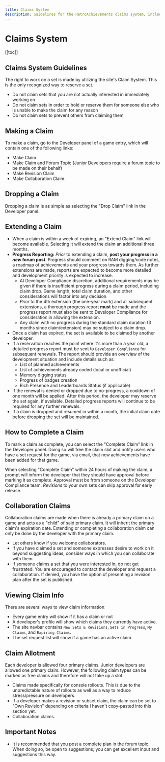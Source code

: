 ```yaml
---
title: Claims System
description: Guidelines for the RetroAchievements claims system, including how to make, extend, and complete claims for achievement sets, with specific rules for collaboration claims, claim allotment, and progress reporting.
---
```


# Claims System

[[toc]]

## Claims System Guidelines

The right to work on a set is made by utilizing the site's Claim System. This is the only recognized way to reserve a set.
- Do not claim sets that you are not actually interested in immediately working on
- Do not claim sets in order to hold or reserve them for someone else who is unable to make the claim for any reason
- Do not claim sets to prevent others from claiming them

## Making a Claim

To make a claim, go to the Developer panel of a game entry, which will contain one of the following links:

- Make Claim
- Make Claim and Forum Topic (Junior Developers require a forum topic to be made on their behalf)
- Make Revision Claim
- Make Collaboration Claim

## Dropping a Claim

Dropping a claim is as simple as selecting the "Drop Claim" link in the Developer panel.

## Extending a Claim

- When a claim is within a week of expiring, an "Extend Claim" link will become available. Selecting it will extend the claim an additional three months.
- **Progress Reporting:** _Prior_ to extending a claim, **post your progress in a _new_ forum post**. Progress should comment on RAM digging/code notes, a roadmap of achievements and your progress towards them. As further extensions are made, reports are expected to become more detailed and development priority is expected to increase.
  - At Developer Compliance discretion, additional requirements may be given if there is insufficient progress during a claim period, including claim drop. Game length, total claim duration, and other considerations will factor into any decision.
  - _Prior_ to the 4th extension (the one-year mark) and all subsequent extensions, a thorough progress report **must** be made and the progress report must also be sent to Developer Compliance for consideration in allowing the extension.
  - Any claim with no progress during the standard claim duration (3 months since claim/extension) may be subject to a claim drop.
- Once a claim has expired, the set is available to be claimed by another developer.
- If a reservation reaches the point where it's more than a year old, a detailed progress report must be sent to `Developer Compliance` for subsequent renewals. The report should provide an overview of the development situation and include details such as:
  - List of planned achievements
  - List of achievements already coded (local or unofficial)
  - Memory digging status
  - Progress of badges creation
  - Rich Presence and Leaderboards Status (if applicable)
- If the renewal is denied or dropped due to no-progress, a cooldown of one month will be applied. After this period, the developer may reserve the set again, if available. Detailed progress reports will continue to be required for any further renewals.
- If a claim is dropped and resumed in within a month, the initial claim date before dropping the set will be maintained.

## How to Complete a Claim

To mark a claim as complete, you can select the "Complete Claim" link in the Developer panel. Doing so will free the claim slot and notify users who have a set request for the game, via email, that new achievements have been added for that game.

When selecting "Complete Claim" within 24 hours of making the claim, a prompt will inform the developer that they should have approval before marking it as complete. Approval must be from someone on the Developer Compliance team. _Revisions_ to your own sets can skip approval for early release.

## Collaboration Claims

Collaboration claims are made when there is already a primary claim on a game and acts as a "child" of said primary claim. It will inherit the primary claim's expiration date. Extending or completing a collaboration claim can only be done by the developer with the primary claim.

- Let others know if you welcome collaborators.
- If you have claimed a set and someone expresses desire to work on it beyond suggesting ideas, consider ways in which you can collaborate with them.
- If someone claims a set that you were interested in, do not get frustrated. You are encouraged to contact the developer and request a collaboration. If denied, you have the option of presenting a revision plan after the set is published.

## Viewing Claim Info

There are several ways to view claim information:

- Every game entry will show if it has a claim or not
- A developer's profile will show which claims they currently have active.
- The site navbar contains `New Sets & Revisions`, `Sets in Progress`, `My Claims`, and `Expiring Claims`.
- The set request list will show if a game has an active claim.

## Claim Allotment

Each developer is allowed four primary claims. Junior developers are allowed one primary claim. However, the following claim types can be marked as free claims and therefore will not take up a slot:

- Claims made specifically for console rollouts. This is due to the unpredictable nature of rollouts as well as a way to reduce stress/pressure on developers.
- If a developer makes a revision or subset claim, the claim can be set to "Own Revision" depending on criteria I haven't copy-pasted into this section yet.
- Collaboration claims.

## Important Notes

- It is recommended that you post a complete plan in the forum topic. When doing so, be open to suggestions; you can get excellent input and suggestions this way.
